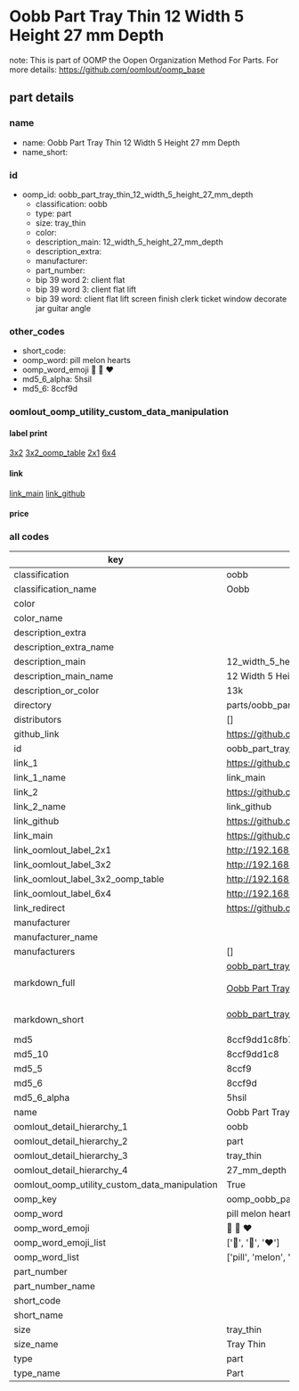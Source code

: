 # Oobb Part Tray Thin 12 Width 5 Height 27 mm Depth  

note: This is part of OOMP the Oopen Organization Method For Parts. For more details: https://github.com/oomlout/oomp_base

##  part details
  







### name
* name: Oobb Part Tray Thin 12 Width 5 Height 27 mm Depth
* name_short: 
### id
* oomp_id: oobb_part_tray_thin_12_width_5_height_27_mm_depth
  * classification: oobb
  * type: part
  * size: tray_thin
  * color: 
  * description_main: 12_width_5_height_27_mm_depth
  * description_extra: 
  * manufacturer: 
  * part_number: 
  * bip 39 word 2: client flat
  * bip 39 word 3: client flat lift
  * bip 39 word: client flat lift screen finish clerk ticket window decorate jar guitar angle

### other_codes
* short_code: 
* oomp_word: pill melon hearts
* oomp_word_emoji :pill: :melon: :hearts:
* md5_6_alpha: 5hsil
* md5_6: 8ccf9d






### oomlout_oomp_utility_custom_data_manipulation
#### label print
[3x2](http://192.168.1.245:1112/?label=oomp%205hsil)
[3x2_oomp_table](http://192.168.1.108:1112/?label=oomp%205hsil)
[2x1](http://192.168.1.242:1112/?label=oomp%205hsil)
[6x4](http://192.168.1.55:1112/?label=oomp%205hsil)    

#### link

[link_main](https://github.com/oomlout/oomlout_oomp_version_1_messy/tree/main/parts/oobb_part_tray_thin_12_width_5_height_27_mm_depth) [link_github](https://github.com/oomlout/oomlout_oomp_version_1_messy/tree/main/parts/oobb_part_tray_thin_12_width_5_height_27_mm_depth)                             

#### price







### all codes 
| key | value |  
| --- | --- |  
| classification | oobb |  
| classification_name | Oobb |  
| color |  |  
| color_name |  |  
| description_extra |  |  
| description_extra_name |  |  
| description_main | 12_width_5_height_27_mm_depth |  
| description_main_name | 12 Width 5 Height 27 mm Depth |  
| description_or_color | 13k |  
| directory | parts/oobb_part_tray_thin_12_width_5_height_27_mm_depth |  
| distributors | [] |  
| github_link | https://github.com/oomlout/oomlout_oomp_part_src/tree/main/parts/oobb_part_tray_thin_12_width_5_height_27_mm_depth |  
| id | oobb_part_tray_thin_12_width_5_height_27_mm_depth |  
| link_1 | https://github.com/oomlout/oomlout_oomp_version_1_messy/tree/main/parts/oobb_part_tray_thin_12_width_5_height_27_mm_depth |  
| link_1_name | link_main |  
| link_2 | https://github.com/oomlout/oomlout_oomp_version_1_messy/tree/main/parts/oobb_part_tray_thin_12_width_5_height_27_mm_depth |  
| link_2_name | link_github |  
| link_github | https://github.com/oomlout/oomlout_oomp_version_1_messy/tree/main/parts/oobb_part_tray_thin_12_width_5_height_27_mm_depth |  
| link_main | https://github.com/oomlout/oomlout_oomp_version_1_messy/tree/main/parts/oobb_part_tray_thin_12_width_5_height_27_mm_depth |  
| link_oomlout_label_2x1 | http://192.168.1.242:1112/?label=oomp%205hsil |  
| link_oomlout_label_3x2 | http://192.168.1.245:1112/?label=oomp%205hsil |  
| link_oomlout_label_3x2_oomp_table | http://192.168.1.108:1112/?label=oomp%205hsil |  
| link_oomlout_label_6x4 | http://192.168.1.55:1112/?label=oomp%205hsil |  
| link_redirect | https://github.com/oomlout/oomlout_oomp_version_1_messy/tree/main/parts/oobb_part_tray_thin_12_width_5_height_27_mm_depth |  
| manufacturer |  |  
| manufacturer_name |  |  
| manufacturers | [] |  
| markdown_full | [oobb_part_tray_thin_12_width_5_height_27_mm_depth](none)<br>[](none)<br>[Oobb Part Tray Thin 12 Width 5 Height 27 Mm Depth](none)<br><br> |  
| markdown_short | [oobb_part_tray_thin_12_width_5_height_27_mm_depth](none)<br><br> |  
| md5 | 8ccf9dd1c8fb7c34a9ab8c1902d62156 |  
| md5_10 | 8ccf9dd1c8 |  
| md5_5 | 8ccf9 |  
| md5_6 | 8ccf9d |  
| md5_6_alpha | 5hsil |  
| name | Oobb Part Tray Thin 12 Width 5 Height 27 mm Depth |  
| oomlout_detail_hierarchy_1 | oobb |  
| oomlout_detail_hierarchy_2 | part |  
| oomlout_detail_hierarchy_3 | tray_thin |  
| oomlout_detail_hierarchy_4 | 27_mm_depth |  
| oomlout_oomp_utility_custom_data_manipulation | True |  
| oomp_key | oomp_oobb_part_tray_thin_12_width_5_height_27_mm_depth |  
| oomp_word | pill melon hearts |  
| oomp_word_emoji | :pill: :melon: :hearts: |  
| oomp_word_emoji_list | [':pill:', ':melon:', ':hearts:'] |  
| oomp_word_list | ['pill', 'melon', 'hearts'] |  
| part_number |  |  
| part_number_name |  |  
| short_code |  |  
| short_name |  |  
| size | tray_thin |  
| size_name | Tray Thin |  
| type | part |  
| type_name | Part |  
